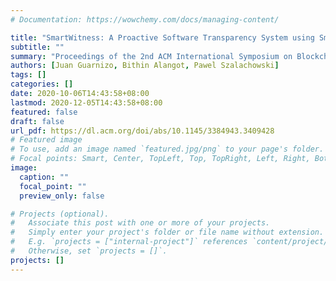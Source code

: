 ```yaml
---
# Documentation: https://wowchemy.com/docs/managing-content/

title: "SmartWitness: A Proactive Software Transparency System using Smart Contracts"
subtitle: ""
summary: "Proceedings of the 2nd ACM International Symposium on Blockchain and Secure Critical Infrastructure"
authors: [Juan Guarnizo, Bithin Alangot, Pawel Szalachowski]
tags: []
categories: []
date: 2020-10-06T14:43:58+08:00
lastmod: 2020-12-05T14:43:58+08:00
featured: false
draft: false
url_pdf: https://dl.acm.org/doi/abs/10.1145/3384943.3409428
# Featured image
# To use, add an image named `featured.jpg/png` to your page's folder.
# Focal points: Smart, Center, TopLeft, Top, TopRight, Left, Right, BottomLeft, Bottom, BottomRight.
image:
  caption: ""
  focal_point: ""
  preview_only: false

# Projects (optional).
#   Associate this post with one or more of your projects.
#   Simply enter your project's folder or file name without extension.
#   E.g. `projects = ["internal-project"]` references `content/project/deep-learning/index.md`.
#   Otherwise, set `projects = []`.
projects: []
---
```

